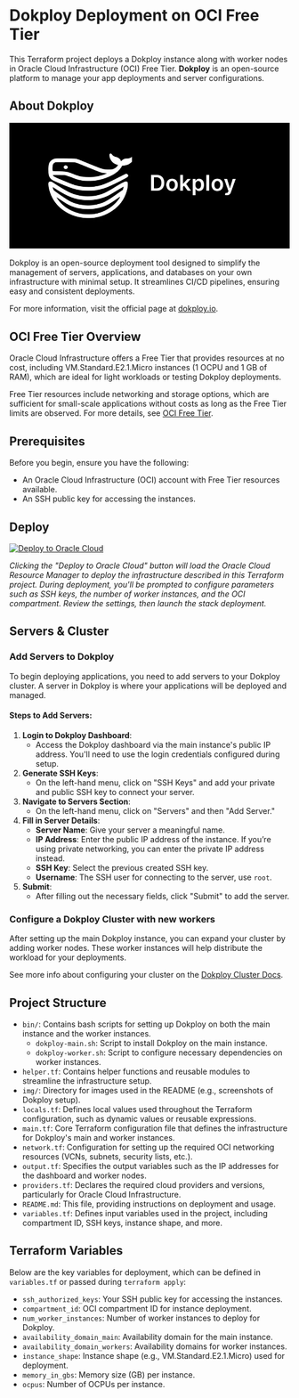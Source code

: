 # Dokploy Deployment on OCI Free Tier

This Terraform project deploys a Dokploy instance along with worker nodes in Oracle Cloud Infrastructure (OCI) Free Tier. **Dokploy** is an open-source platform to manage your app deployments and server configurations.

## About Dokploy

![Dokploy Logo](img/logo.webp)

Dokploy is an open-source deployment tool designed to simplify the management of servers, applications, and databases on your own infrastructure with minimal setup. It streamlines CI/CD pipelines, ensuring easy and consistent deployments.

For more information, visit the official page at [dokploy.io](https://dokploy.io).

## OCI Free Tier Overview

Oracle Cloud Infrastructure offers a Free Tier that provides resources at no cost, including VM.Standard.E2.1.Micro instances (1 OCPU and 1 GB of RAM), which are ideal for light workloads or testing Dokploy deployments.

Free Tier resources include networking and storage options, which are sufficient for small-scale applications without costs as long as the Free Tier limits are observed. For more details, see [OCI Free Tier](https://www.oracle.com/cloud/free/).

## Prerequisites

Before you begin, ensure you have the following:

-   An Oracle Cloud Infrastructure (OCI) account with Free Tier resources available.
-   An SSH public key for accessing the instances.

## Deploy

[![Deploy to Oracle Cloud](https://oci-resourcemanager-plugin.plugins.oci.oraclecloud.com/latest/deploy-to-oracle-cloud.svg)](https://cloud.oracle.com/resourcemanager/stacks/create?zipUrl=https://github.com/statickidz/dokploy-oci-free/archive/refs/heads/main.zip)

*Clicking the "Deploy to Oracle Cloud" button will load the Oracle Cloud Resource Manager to deploy the infrastructure described in this Terraform project. During deployment, you'll be prompted to configure parameters such as SSH keys, the number of worker instances, and the OCI compartment. Review the settings, then launch the stack deployment.*

## Servers & Cluster

### Add Servers to Dokploy

To begin deploying applications, you need to add servers to your Dokploy cluster. A server in Dokploy is where your applications will be deployed and managed.

#### Steps to Add Servers:

1.  **Login to Dokploy Dashboard**:
    -   Access the Dokploy dashboard via the main instance's public IP address. You'll need to use the login credentials configured during setup.
1.  **Generate SSH Keys**:
    -   On the left-hand menu, click on "SSH Keys" and add your private and public SSH key to connect your server.
2.  **Navigate to Servers Section**:
    -   On the left-hand menu, click on "Servers" and then "Add Server."
3.  **Fill in Server Details**:
    -   **Server Name**: Give your server a meaningful name.
    -   **IP Address**: Enter the public IP address of the instance. If you’re using private networking, you can enter the private IP address instead.
    -   **SSH Key**: Select the previous created SSH key.
    -   **Username**: The SSH user for connecting to the server, use `root`.
4.  **Submit**:
    -   After filling out the necessary fields, click "Submit" to add the server.

### Configure a Dokploy Cluster with new workers

After setting up the main Dokploy instance, you can expand your cluster by adding worker nodes. These worker instances will help distribute the workload for your deployments.

See more info about configuring your cluster on the [Dokploy Cluster Docs](https://docs.dokploy.com/en/docs/core/server/cluster).


## Project Structure

-   `bin/`: Contains bash scripts for setting up Dokploy on both the main instance and the worker instances.
    -   `dokploy-main.sh`: Script to install Dokploy on the main instance.
    -   `dokploy-worker.sh`: Script to configure necessary dependencies on worker instances.
-   `helper.tf`: Contains helper functions and reusable modules to streamline the infrastructure setup.
-   `img/`: Directory for images used in the README (e.g., screenshots of Dokploy setup).
-   `locals.tf`: Defines local values used throughout the Terraform configuration, such as dynamic values or reusable expressions.
-   `main.tf`: Core Terraform configuration file that defines the infrastructure for Dokploy's main and worker instances.
-   `network.tf`: Configuration for setting up the required OCI networking resources (VCNs, subnets, security lists, etc.).
-   `output.tf`: Specifies the output variables such as the IP addresses for the dashboard and worker nodes.
-   `providers.tf`: Declares the required cloud providers and versions, particularly for Oracle Cloud Infrastructure.
-   `README.md`: This file, providing instructions on deployment and usage.
-   `variables.tf`: Defines input variables used in the project, including compartment ID, SSH keys, instance shape, and more.

## Terraform Variables

Below are the key variables for deployment, which can be defined in `variables.tf` or passed during `terraform apply`:

-   `ssh_authorized_keys`: Your SSH public key for accessing the instances.
-   `compartment_id`: OCI compartment ID for instance deployment.
-   `num_worker_instances`: Number of worker instances to deploy for Dokploy.
-   `availability_domain_main`: Availability domain for the main instance.
-   `availability_domain_workers`: Availability domains for worker instances.
-   `instance_shape`: Instance shape (e.g., VM.Standard.E2.1.Micro) used for deployment.
-   `memory_in_gbs`: Memory size (GB) per instance.
-   `ocpus`: Number of OCPUs per instance.